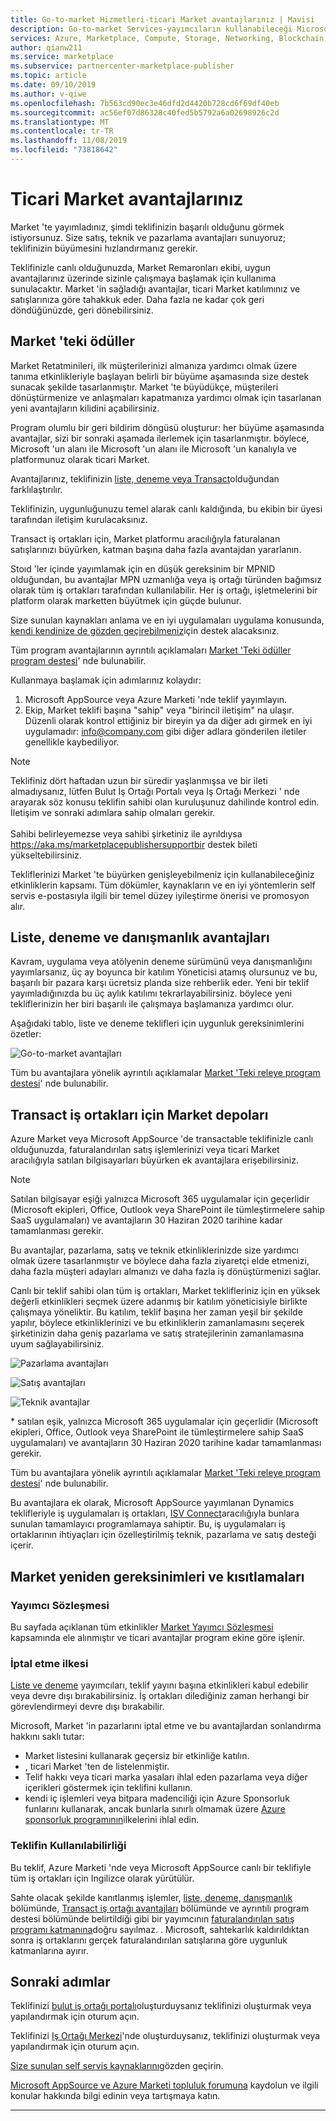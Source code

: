 ```yaml
---
title: Go-to-market Hizmetleri-ticari Market avantajlarınız | Mavisi
description: Go-to-market Services-yayımcıların kullanabileceği Microsoft kaynakları bu bölümde açıklanmıştır.
services: Azure, Marketplace, Compute, Storage, Networking, Blockchain, Security, Partner Center
author: qianw211
ms.service: marketplace
ms.subservice: partnercenter-marketplace-publisher
ms.topic: article
ms.date: 09/10/2019
ms.author: v-qiwe
ms.openlocfilehash: 7b563cd90ec3e46dfd2d4420b728cd6f69df40eb
ms.sourcegitcommit: ac56ef07d86328c40fed5b5792a6a02698926c2d
ms.translationtype: MT
ms.contentlocale: tr-TR
ms.lasthandoff: 11/08/2019
ms.locfileid: "73818642"
---
```

# <a name="your-commercial-marketplace-benefits"></a>Ticari Market avantajlarınız

Market 'te yayımladınız, şimdi teklifinizin başarılı olduğunu görmek istiyorsunuz. Size satış, teknik ve pazarlama avantajları sunuyoruz; teklifinizin büyümesini hızlandırmanız gerekir.

Teklifinizle canlı olduğunuzda, Market Remaronları ekibi, uygun avantajlarınız üzerinde sizinle çalışmaya başlamak için kullanıma sunulacaktır. Market 'in sağladığı avantajlar, ticari Market katılımınız ve satışlarınıza göre tahakkuk eder. Daha fazla ne kadar çok geri döndüğünüzde, geri dönebilirsiniz.

## <a name="marketplace-rewards"></a>Market 'teki ödüller

Market Retatminileri, ilk müşterilerinizi almanıza yardımcı olmak üzere tanıma etkinlikleriyle başlayan belirli bir büyüme aşamasında size destek sunacak şekilde tasarlanmıştır. Market 'te büyüdükçe, müşterileri dönüştürmenize ve anlaşmaları kapatmanıza yardımcı olmak için tasarlanan yeni avantajların kilidini açabilirsiniz. 

Program olumlu bir geri bildirim döngüsü oluşturur: her büyüme aşamasında avantajlar, sizi bir sonraki aşamada ilerlemek için tasarlanmıştır. böylece, Microsoft 'un alanı ile Microsoft 'un alanı ile Microsoft 'un kanalıyla ve platformunuz olarak ticari Market. 

Avantajlarınız, teklifinizin [liste, deneme veya Transact](https://docs.microsoft.com/azure/marketplace/determine-your-listing-type#choose-a-publishing-option)olduğundan farklılaştırılır.

Teklifinizin, uygunluğunuzu temel alarak canlı kaldığında, bu ekibin bir üyesi tarafından iletişim kurulacaksınız. 

Transact iş ortakları için, Market platformu aracılığıyla faturalanan satışlarınızı büyürken, katman başına daha fazla avantajdan yararlanın. 

Stoıd 'ler içinde yayımlamak için en düşük gereksinim bir MPNID olduğundan, bu avantajlar MPN uzmanlığa veya iş ortağı türünden bağımsız olarak tüm iş ortakları tarafından kullanılabilir. Her iş ortağı, işletmelerini bir platform olarak marketten büyütmek için güçde bulunur. 

Size sunulan kaynakları anlama ve en iyi uygulamaları uygulama konusunda, [kendi kendinize de gözden geçirebilmeniz](https://partner.microsoft.com/asset/collection/azure-marketplace-and-appsource-publisher-toolkit#/)için destek alacaksınız. 

Tüm program avantajlarının ayrıntılı açıklamaları [Market 'Teki ödüller program destesi](https://aka.ms/marketplacerewards)' nde bulunabilir.

Kullanmaya başlamak için adımlarınız kolaydır:

1. Microsoft AppSource veya Azure Marketi 'nde teklif yayımlayın.
2. Ekip, Market teklifi başına "sahip" veya "birincil iletişim" na ulaşır. Düzenli olarak kontrol ettiğiniz bir bireyin ya da diğer adı girmek en iyi uygulamadır: info@company.com gibi diğer adlara gönderilen iletiler genellikle kaybediliyor.

>[!Note]
>Teklifiniz dört haftadan uzun bir süredir yaşlanmışsa ve bir ileti almadıysanız, lütfen Bulut İş Ortağı Portalı veya Iş Ortağı Merkezi ' nde arayarak söz konusu teklifin sahibi olan kuruluşunuz dahilinde kontrol edin. İletişim ve sonraki adımlara sahip olmaları gerekir. <br> <br> Sahibi belirleyemezse veya sahibi şirketiniz ile ayrıldıysa https://aka.ms/marketplacepublishersupportbir destek bileti yükseltebilirsiniz.

Tekliflerinizi Market 'te büyürken genişleyebilmeniz için kullanabileceğiniz etkinliklerin kapsamı. Tüm dökümler, kaynakların ve en iyi yöntemlerin self servis e-postasıyla ilgili bir temel düzey iyileştirme önerisi ve promosyon alır.

## <a name="list-trial-and-consulting-benefits"></a>Liste, deneme ve danışmanlık avantajları

Kavram, uygulama veya atölyenin deneme sürümünü veya danışmanlığını yayımlarsanız, üç ay boyunca bir katılım Yöneticisi atamış olursunuz ve bu, başarılı bir pazara karşı ücretsiz planda size rehberlik eder. Yeni bir teklif yayımladığınızda bu üç aylık katılımı tekrarlayabilirsiniz. böylece yeni tekliflerinizin her biri başarılı ile çalışmaya başlamanıza yardımcı olur.

Aşağıdaki tablo, liste ve deneme teklifleri için uygunluk gereksinimlerini özetler:

![Go-to-market avantajları](./media/marketplace-publishers-guide/gtm-eligibility-requirements.png)

Tüm bu avantajlara yönelik ayrıntılı açıklamalar [Market 'Teki releye program destesi](https://aka.ms/marketplacerewards)' nde bulunabilir.

## <a name="marketplace-rewards-for-transact-partners"></a>Transact iş ortakları için Market depoları

Azure Market veya Microsoft AppSource 'de transactable teklifinizle canlı olduğunuzda, faturalandırılan satış işlemlerinizi veya ticari Market aracılığıyla satılan bilgisayarları büyürken ek avantajlara erişebilirsiniz. 

>[!Note]
>Satılan bilgisayar eşiği yalnızca Microsoft 365 uygulamalar için geçerlidir (Microsoft ekipleri, Office, Outlook veya SharePoint ile tümleştirmelere sahip SaaS uygulamaları) ve avantajların 30 Haziran 2020 tarihine kadar tamamlanması gerekir.

Bu avantajlar, pazarlama, satış ve teknik etkinliklerinizde size yardımcı olmak üzere tasarlanmıştır ve böylece daha fazla ziyaretçi elde etmenizi, daha fazla müşteri adayları almanızı ve daha fazla iş dönüştürmenizi sağlar.

Canlı bir teklif sahibi olan tüm iş ortakları, Market teklifleriniz için en yüksek değerli etkinlikleri seçmek üzere adanmış bir katılım yöneticisiyle birlikte çalışmaya yöneliktir. Bu katılım, teklif başına her zaman yeşil bir şekilde yapılır, böylece etkinliklerinizi ve bu etkinliklerin zamanlamasını seçerek şirketinizin daha geniş pazarlama ve satış stratejilerinin zamanlamasına uyum sağlayabilirsiniz. 

![Pazarlama avantajları](./media/marketplace-publishers-guide/marketing-benefit.png)

![Satış avantajları](./media/marketplace-publishers-guide/sales-benefit.png)

![Teknik avantajlar](./media/marketplace-publishers-guide/technical-benefit.png)

\* satılan eşik, yalnızca Microsoft 365 uygulamalar için geçerlidir (Microsoft ekipleri, Office, Outlook veya SharePoint ile tümleştirmelere sahip SaaS uygulamaları) ve avantajların 30 Haziran 2020 tarihine kadar tamamlanması gerekir.

Tüm bu avantajlara yönelik ayrıntılı açıklamalar [Market 'Teki releye program destesi](https://aka.ms/marketplacerewards)' nde bulunabilir.

Bu avantajlara ek olarak, Microsoft AppSource yayımlanan Dynamics teklifleriyle iş uygulamaları iş ortakları, [ISV Connect](https://partner.microsoft.com/solutions/business-applications/isv-overview)aracılığıyla bunlara sunulan tamamlayıcı programlamaya sahiptir. Bu, iş uygulamaları iş ortaklarının ihtiyaçları için özelleştirilmiş teknik, pazarlama ve satış desteği içerir.

## <a name="marketplace-rewards-requirements-and-restrictions"></a>Market yeniden gereksinimleri ve kısıtlamaları

### <a name="publisher-agreement"></a>Yayımcı Sözleşmesi

Bu sayfada açıklanan tüm etkinlikler [Market Yayımcı Sözleşmesi](https://docs.microsoft.com/legal/marketplace/terms) kapsamında ele alınmıştır ve ticari avantajlar program ekine göre işlenir.

### <a name="cancellation-policy"></a>İptal etme ilkesi

[Liste ve deneme](https://docs.microsoft.com/azure/marketplace/determine-your-listing-type) yayımcıları, teklif yayını başına etkinlikleri kabul edebilir veya devre dışı bırakabilirsiniz. İş ortakları dilediğiniz zaman herhangi bir görevlendirmeyi devre dışı bırakabilir. 

Microsoft, Market 'in pazarlarını iptal etme ve bu avantajlardan sonlandırma hakkını saklı tutar: 

* Market listesini kullanarak geçersiz bir etkinliğe katılın.
* , ticari Market 'ten de listelenmiştir. 
* Telif hakkı veya ticari marka yasaları ihlal eden pazarlama veya diğer içerikleri göstermek için teklifini kullanın.
* kendi iç işlemleri veya bitpara madenciliği için Azure Sponsorluk funlarını kullanarak, ancak bunlarla sınırlı olmamak üzere [Azure sponsorluk programının](https://azure.microsoft.com/offers/ms-azr-0036p/)ilkelerini ihlal edin. 

### <a name="offer-availability"></a>Teklifin Kullanılabilirliği

Bu teklif, Azure Marketi 'nde veya Microsoft AppSource canlı bir teklifiyle tüm iş ortakları için Ingilizce olarak yürütülür.

Sahte olacak şekilde kanıtlanmış işlemler, [liste, deneme, danışmanlık](#list-trial-and-consulting-benefits) bölümünde, [Transact iş ortağı avantajları](#marketplace-rewards-for-transact-partners) bölümünde ve ayrıntılı program destesi bölümünde belirtildiği gibi bir yayımcının [faturalandırılan satış programı katmanına](https://aka.ms/marketplacepublisherrewards)doğru sayılmaz. [ ](https://aka.ms/marketplacepublisherrewards). Microsoft, sahtekarlık kaldırıldıktan sonra iş ortaklarını gerçek faturalandırılan satışlarına göre uygunluk katmanlarına ayırır. 

## <a name="next-steps"></a>Sonraki adımlar

Teklifinizi [bulut iş ortağı portalı](https://cloudpartner.azure.com)oluşturduysanız teklifinizi oluşturmak veya yapılandırmak için oturum açın.

Teklifinizi [Iş Ortağı Merkezi](https://partner.microsoft.com/en-us/dashboard/commercial-marketplace/overview)'nde oluşturduysanız, teklifinizi oluşturmak veya yapılandırmak için oturum açın.

[Size sunulan self servis kaynaklarını](https://partner.microsoft.com/asset/collection/azure-marketplace-and-appsource-publisher-toolkit#/)gözden geçirin.

[Microsoft AppSource ve Azure Marketi topluluk forumuna](https://www.microsoftpartnercommunity.com/t5/Azure-Marketplace-and-AppSource/bd-p/2222) kaydolun ve ilgili konular hakkında bilgi edinin veya tartışmaya katın.

---
